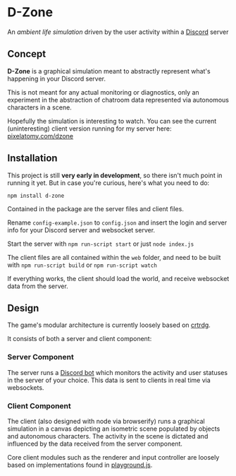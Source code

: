 # D-Zone
An _ambient life simulation_ driven by the user activity within a [Discord](https://discordapp.com) server

## Concept
**D-Zone** is a graphical simulation meant to abstractly represent what's happening in your Discord server.

This is not meant for any actual monitoring or diagnostics, only an experiment in the abstraction of chatroom data represented via autonomous characters in a scene.

Hopefully the simulation is interesting to watch. You can see the current (uninteresting) client version running for my server here: [pixelatomy.com/dzone](http://pixelatomy.com/dzone/)

## Installation
This project is still **very early in development**, so there isn't much point in running it yet. But in case you're curious, here's what you need to do:

`npm install d-zone`

Contained in the package are the server files and client files.

Rename `config-example.json` to `config.json` and insert the login and server info for your Discord server and websocket server.

Start the server with `npm run-script start` or just `node index.js`

The client files are all contained within the `web` folder, and need to be built with `npm run-script build` or `npm run-script watch`

If everything works, the client should load the world, and receive websocket data from the server.

## Design

The game's modular architecture is currently loosely based on [crtrdg](http://crtrdg.com/).

It consists of both a server and client component:

### Server Component
The server runs a [Discord bot](https://www.npmjs.com/package/discord.io) which monitors the activity and user statuses in the server of your choice. This data is sent to clients in real time via websockets.

### Client Component
The client (also designed with node via browserify) runs a graphical simulation in a canvas depicting an isometric scene populated by objects and autonomous characters. The activity in the scene is dictated and influenced by the data received from the server component.

Core client modules such as the renderer and input controller are loosely based on implementations found in [playground.js](http://playgroundjs.com/).